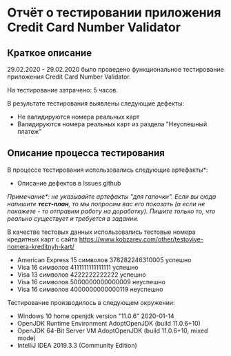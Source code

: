 # Отчёт о тестировании приложения Credit Card Number Validator

## Краткое описание

29.02.2020 - 29.02.2020 было проведено функциональное тестирование приложения Credit Card Number Validator.

На тестирование затрачено: 5 часов.

В результате тестирования выявлены следующие дефекты:
* Не валидируются номера реальных карт
* Валидируются номера реальных карт из раздела "Неуспешный платеж"


## Описание процесса тестирования

В процессе тестирования использовались следующие артефакты*:
* Описание дефектов в Issues github

*Примечание\*: не указывайте артефакты "для галочки". Если вы сюда напишите **тест-план**, то мы попросим вас его показать (а если не покажете - то отправим работу на доработку). Пишите только то, что реально существует и требуется в задании.*

В качестве тестовых данных использовались тестовые номера кредитных карт с сайта https://www.kobzarev.com/other/testoviye-nomera-kreditnyh-kart/

* American Express	15 символов	378282246310005 успешно
* Visa	16 символов	4111111111111111 успешно
* Visa	13 символов	4222222222222 успешно
* Visa	16 символов	5000000000000009 неуспешно
* Visa	16 символов	4000000000000119 неуспешно

Тестирование производилось в следующем окружении:
* Windows 10 home
openjdk version "11.0.6" 2020-01-14
* OpenJDK Runtime Environment AdoptOpenJDK (build 11.0.6+10)
* OpenJDK 64-Bit Server VM AdoptOpenJDK (build 11.0.6+10, mixed mode)
* IntelliJ IDEA 2019.3.3 (Community Edition)
